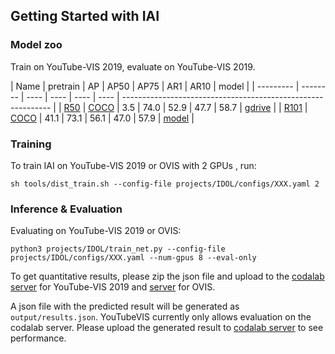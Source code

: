 ## Getting Started with IAI

### Model zoo

Train on YouTube-VIS 2019, evaluate on YouTube-VIS 2019.

| Name      | pretrain | AP   | AP50 | AP75 | AR1  | AR10 | model |
| --------- | -------- | ---- | ---- | ---- | ---- | ------------------------------------------------------------ |
| [R50]()   | [COCO](https://drive.google.com/file/d/15w9jpvK8I5GrHYKWI8VOnmkc_gBU7aa2/view?usp=sharing)     | 3.5 | 74.0 | 52.9 | 47.7 | 58.7 | [gdrive](https://drive.google.com/file/d/1v6DJKjoiBvwO0jAR3fNTLfnpAP4ZaEh8/view?usp=sharing) |
| [R101]()  | [COCO](https://drive.google.com/file/d/1Tfg__rlo9VlMQWtIHPqvHzFwASPVb3U-/view?usp=sharing)     | 41.1 | 73.1 | 56.1 | 47.0 | 57.9 | [model](https://drive.google.com/file/d/18tKT_b37CPaZL6AMaA5_sfOSzTnNxzsk/view?usp=sharing) |


### Training

To train IAI on YouTube-VIS 2019 or OVIS with 2 GPUs , run:

```
sh tools/dist_train.sh --config-file projects/IDOL/configs/XXX.yaml 2 
```

### Inference & Evaluation



Evaluating on YouTube-VIS 2019 or OVIS:

```
python3 projects/IDOL/train_net.py --config-file projects/IDOL/configs/XXX.yaml --num-gpus 8 --eval-only
```



To get quantitative results, please zip the json file and upload to the [codalab server](https://competitions.codalab.org/competitions/20128#participate-submit_results) for YouTube-VIS 2019 and [server](https://codalab.lisn.upsaclay.fr/competitions/4763) for OVIS.


A json file with the predicted result will be generated as ```output/results.json```. YouTubeVIS currently only allows evaluation on the codalab server. Please upload the generated result to [codalab server](https://competitions.codalab.org/competitions/20128) to see performance.
